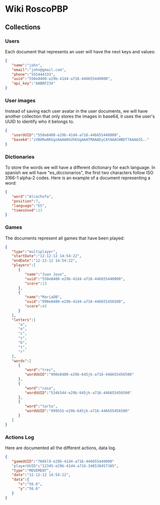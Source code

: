  # Wiki RoscoPBP
 
 ## Collections
### Users
Each document that represents an user will have the next keys and values:

```json
{
   "name":"john",
   "email":"john@gmail.com",
   "phone":"555444333",
   "uuid":"550e8400-e29b-41d4-a716-446655440000",
   "api_key":"AABBF234"
}
```

 ### User images
 Instead of saving each user avatar in the user documents, we will have another collection that only stores the images in base64, it uses the user's UUID to identify who it belongs to.
 
```json
{
   "userUUID":"550e8400-e29b-41d4-a716-446655440000",
   "base64":"iVBORw0KGgoAAAANSUhEUgAAATMAAAEyCAYAAACWBDf7AAAAIG.."
}
```

### Dictionaries
To store the words we will have a different dictionary for each language. In spanish we will have "es_diccionarios", the first two characters follow ISO 3166-1 alpha-2 codes. Here is an example of a document representing a word:

```json
{
   "word":"Alcachofa",
   "position":7,
   "language":"ES",
   "timesUsed":13
}
```

### Games
The documents represent all games that have been played:

```json
{
   "type":"multiplayer",
   "startDate":"12-12-12 14:54:22",
   "endDate":"12-12-12 14:54:22",
   "players":[
      {
         "name":"Juan Jose",
         "uuid":"550e8400-e29b-41d4-a716-446655440000",
         "score":13
      },
      {
         "name":"MariaDB",
         "uuid":"990e8400-e29b-41d4-a716-446655456500",
         "score":43
      }
   ],
   "letters":[
      "a",
      "e",
      "c",
      "s",
      "b",
      "t",
      "r"
   ],
   "words":[
      {
         "word":"tres",
         "wordUUID":"990e8400-e29b-645jk-a716-446655456500"
      },
      {
         "word":"casa",
         "wordUUID":"534k544-e29b-645jk-a716-446655456500"
      },
      {
         "word":"tarta",
         "wordUUID":"999SSS-e29b-645jk-a716-446655456500"
      }
   ]
}
```

### Actions Log
Here are documented all the different actions, data log.

```json
{
   "gameUUID":"760kl9-e29b-41d4-a716-446655440000"
   "playerUUID":"12345-e29b-41d4-a716-348538457385",
   "type":"MOVEMENT",
   "date":"12-12-12 14:54:22",
   "data":{
      "x":"56.6",
      "y":"56.6"
   }
}
```
